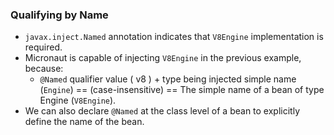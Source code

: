 ### Qualifying by Name
* `javax.inject.Named` annotation indicates that `V8Engine` implementation is required.
* Micronaut is capable of injecting `V8Engine` in the previous example, because:
  * `@Named` qualifier value ( v8 ) + type being injected simple name (`Engine`) == (case-insensitive) == The simple name of a bean of type Engine (`V8Engine`).
* We can also declare `@Named` at the class level of a bean to explicitly define the name of the bean.